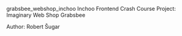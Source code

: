 grabsbee_webshop_inchoo
Inchoo Frontend Crash Course Project: Imaginary Web Shop Grabsbee

Author: Robert Šugar